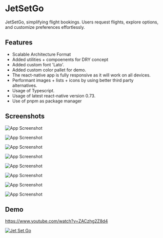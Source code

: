
# JetSetGo

JetSetGo, simplifying flight bookings. Users request flights, explore
options, and customize preferences effortlessly.


## Features

- Scalable Architecture Format
- Added utilities + compoenents for DRY concept 
- Added custom font 'Lato'.
- Added custom color pallet for demo.
- The react-native app is fully responsive as it will work on all devices.
- Performant images + lists + icons by using better third party alternatives.
- Usage of Typescript.
- Usage of latest react-native version 0.73.
- Use of pnpm as package manager


## Screenshots

![App Screenshot](https://github.com/iamshrikantjha/jetsetgo/blob/main/work%20samples/Screenshot_20240318-200855.png?raw=true)

![App Screenshot](https://github.com/iamshrikantjha/jetsetgo/blob/main/work%20samples/Screenshot_20240318-200859.png?raw=true)

![App Screenshot](https://github.com/iamshrikantjha/jetsetgo/blob/main/work%20samples/Screenshot_20240318-200926.png?raw=true)

![App Screenshot](https://github.com/iamshrikantjha/jetsetgo/blob/main/work%20samples/Screenshot_20240318-200930.png?raw=true)

![App Screenshot](https://github.com/iamshrikantjha/jetsetgo/blob/main/work%20samples/Screenshot_20240318-200920.png?raw=true)

![App Screenshot](https://github.com/iamshrikantjha/jetsetgo/blob/main/work%20samples/Screenshot_20240318-200904.png?raw=true)

![App Screenshot](https://github.com/iamshrikantjha/jetsetgo/blob/main/work%20samples/Screenshot_20240318-200912.png?raw=true)

![App Screenshot](https://github.com/iamshrikantjha/jetsetgo/blob/main/work%20samples/Screenshot_20240318-200917.png?raw=true)




## Demo

https://www.youtube.com/watch?v=ZACzhg2Z8d4

[![Jet Set Go](https://github.com/iamshrikantjha/jetsetgo/blob/main/work%20samples/Screenshot_20240318-200859.png?raw=true)](https://www.youtube.com/watch?v=ZACzhg2Z8d4 "Jet Set Go")